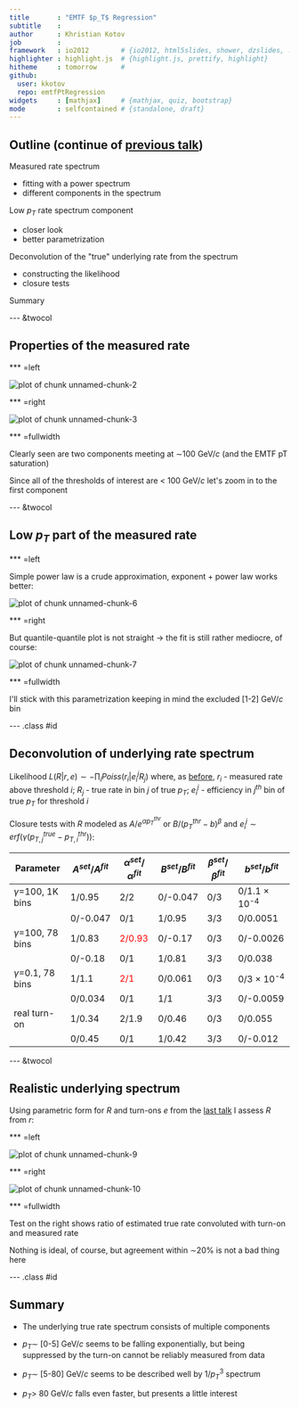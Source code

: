 ```yaml
---
title       : "EMTF $p_T$ Regression"
subtitle    :
author      : Khristian Kotov
job         :
framework   : io2012        # {io2012, html5slides, shower, dzslides, ...}
highlighter : highlight.js  # {highlight.js, prettify, highlight}
hitheme     : tomorrow      #
github:
  user: kkotov
  repo: emtfPtRegression
widgets     : [mathjax]     # {mathjax, quiz, bootstrap}
mode        : selfcontained # {standalone, draft}
---
```


## Outline (continue of [previous talk](https://kkotov.github.io/emtfPtRegression/2017.02.10/))

Measured rate spectrum
* fitting with a power spectrum
* different components in the spectrum

Low $p_T$ rate spectrum component
* closer look
* better parametrization

Deconvolution of the "true" underlying rate from the spectrum
* constructing the likelihood
* closure tests

Summary

--- &twocol

## Properties of the measured rate



*** =left

<img src="figure/unnamed-chunk-2-1.png" title="plot of chunk unnamed-chunk-2" alt="plot of chunk unnamed-chunk-2" style="display: block; margin: auto;" />

*** =right

<img src="figure/unnamed-chunk-3-1.png" title="plot of chunk unnamed-chunk-3" alt="plot of chunk unnamed-chunk-3" style="display: block; margin: auto;" />

*** =fullwidth

Clearly seen are two components meeting at $\sim$100 GeV/$c$ (and the EMTF pT saturation)

Since all of the thresholds of interest are < 100 GeV/$c$ let's zoom in to the first component

--- &twocol

## Low $p_T$ part of the measured rate 





*** =left

Simple power law is a crude approximation, exponent + power law works better:

<img src="figure/unnamed-chunk-6-1.png" title="plot of chunk unnamed-chunk-6" alt="plot of chunk unnamed-chunk-6" style="display: block; margin: auto;" />

*** =right

But quantile-quantile plot is not straight $\rightarrow$ the fit is still rather mediocre, of course:

<img src="figure/unnamed-chunk-7-1.png" title="plot of chunk unnamed-chunk-7" alt="plot of chunk unnamed-chunk-7" style="display: block; margin: auto;" />

*** =fullwidth

I'll stick with this parametrization keeping in mind the excluded [1-2] GeV/$c$ bin

--- .class #id

## Deconvolution of underlying rate spectrum

Likelihood $L(R|r,e) \sim -\prod_i Poiss(r_i | e_i ^j R_j)$ where, as [before](https://kkotov.github.io/emtfPtRegression/2017.02.10/#8),
$r_i$ - measured rate above threshold $i$;
$R_j$ - true rate in bin $j$ of true $p_T$;
$e_i ^j$ - efficiency in $j^{th}$ bin of true $p_T$ for threshold $i$

Closure tests with $R$ modeled as $A/e^{\alpha p_T ^{thr}}$ or $B/(p_T ^{thr}-b)^\beta$ and $e_i ^j \sim erf(\gamma(p_{T,j} ^{true}-p_{T,i} ^{thr}))$:



Parameter                   | $A^{set}/A^{fit}$  | $\alpha^{set}/\alpha^{fit}$ | $B^{set}/B^{fit}$ | $\beta^{set}/\beta^{fit}$ | $b^{set}/b^{fit}$
----------------------------|--------------------|-----------------------------|-------------------|---------------------------|-------------------
$\gamma$=100, 1K bins       | 1/0.95 | 2/2 | 0/-0.047 | 0/3 | 0/1.1 &times; 10<sup>-4</sup>
                            | 0/-0.047 | 0/1 | 1/0.95 | 3/3 | 0/0.0051
$\gamma$=100, 78 bins      | 1/0.83 | <span style="color:red">2/0.93</span> | 0/-0.17 | 0/3 | 0/-0.0026
                            | 0/-0.18 | 0/1 | 1/0.81 | 3/3 | 0/0.038
$\gamma$=0.1, 78 bins      | 1/1.1 | <span style="color:red">2/1</span> | 0/0.061 | 0/3 | 0/3 &times; 10<sup>-4</sup>
                            | 0/0.034 | 0/1 | 1/1 | 3/3 | 0/-0.0059
real turn-on                | 1/0.34 | 2/1.9 | 0/0.46 | 0/3 | 0/0.055
                            | 0/0.45 | 0/1 | 1/0.42 | 3/3 | 0/-0.012

--- &twocol

## Realistic underlying spectrum

Using parametric form for $R$ and turn-ons $e$ from the [last talk](https://kkotov.github.io/emtfPtRegression/2017.02.10/#5) I assess $R$ from $r$:

*** =left

<img src="figure/unnamed-chunk-9-1.png" title="plot of chunk unnamed-chunk-9" alt="plot of chunk unnamed-chunk-9" style="display: block; margin: auto;" />

*** =right

<img src="figure/unnamed-chunk-10-1.png" title="plot of chunk unnamed-chunk-10" alt="plot of chunk unnamed-chunk-10" style="display: block; margin: auto;" />

*** =fullwidth

Test on the right shows ratio of estimated true rate convoluted with turn-on and measured rate

Nothing is ideal, of course, but agreement within $\sim$20% is not a bad thing here

--- .class #id

## Summary

* The underlying true rate spectrum consists of multiple components

* $p_T \sim$ [0-5] GeV/$c$ seems to be falling exponentially, but being suppressed by
the turn-on cannot be reliably measured from data

* $p_T \sim$ [5-80] GeV/$c$ seems to be described well by $1/p_T^3$ spectrum

* $p_T >$ 80 GeV/$c$ falls even faster, but presents a little interest
